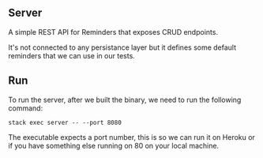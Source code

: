 ## Server

A simple REST API for Reminders that exposes CRUD endpoints.

It's not connected to any persistance layer but it defines some default
reminders that we can use in our tests.

## Run

To run the server, after we built the binary, we need to run the following command:

```
stack exec server -- --port 8080

```

The executable expects a port number, this is so we can run it on Heroku
or if you have something else running on 80 on your local machine.
